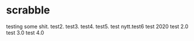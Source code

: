 # scrabble
testing some shit.
test2.
test3.
test4.
test5.
test 
nytt.test6
test 2020
test 2.0
test 3.0
test 4.0